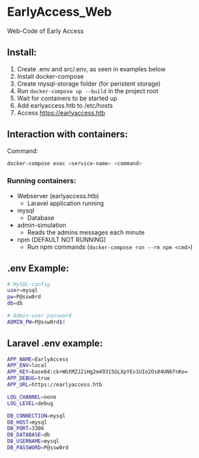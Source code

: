 # EarlyAccess_Web
Web-Code of Early Access 

##  Install:
1. Create .env and src/.env, as seen in examples below
2. Install docker-compose
3. Create mysql-storage folder (for peristent storage)
4. Run `docker-compose up --build` in the project root
5. Wait for containers to be started up
6. Add earlyaccess.htb to /etc/hosts
7. Access https://earlyaccess.htb

## Interaction with containers:
Command:
```bash
docker-compose exec <service-name> <command>
```
### Running containers:
- Webserver (earlyaccess.htb)
    - Laravel application running
- mysql
    - Database
- admin-simulation
    - Reads the admins messages each minute
- npm (DEFAULT NOT RUNNING) 
    - Run npm commands (`docker-compose run --rm npm <cmd>`)

## .env Example:
```bash
# MySQL-config
user=mysql
pw=P@ssw0rd
db=db

# Admin-user password
ADMIN_PW=P@ssw0rd$!
```

## Laravel .env example:
```bash
APP_NAME=EarlyAccess
APP_ENV=local
APP_KEY=base64:ck+WGtMZJ2iHg2m49315GLXpYEv1UIo2Os84UN6fnKo=
APP_DEBUG=true
APP_URL=https://earlyaccess.htb

LOG_CHANNEL=none
LOG_LEVEL=debug

DB_CONNECTION=mysql
DB_HOST=mysql
DB_PORT=3306
DB_DATABASE=db
DB_USERNAME=mysql
DB_PASSWORD=P@ssw0rd
```